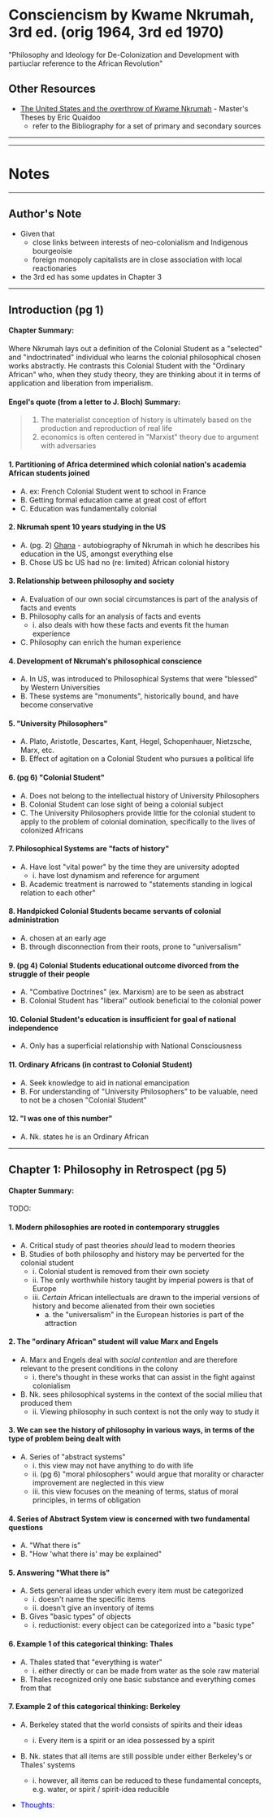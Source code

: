 # Consciencism by Kwame Nkrumah, 3rd ed. (orig 1964, 3rd ed 1970)
"Philosophy and Ideology for De-Colonization and Development with partiuclar reference to the African Revolution"

## Other Resources
* [The United States and the overthrow of Kwame Nkrumah](https://scholars.fhsu.edu/cgi/viewcontent.cgi?article=1177&context=theses) - Master's Theses by Eric Quaidoo
    * refer to the Bibliography for a set of primary and secondary sources

----------------------------------------------------------
----------------------------------------------------------

# Notes

----------------------------------------------------------

## Author's Note
* Given that
    * close links between interests of neo-colonialism and Indigenous bourgeoisie
    * foreign monopoly capitalists are in close association with local reactionaries
* the 3rd ed has some updates in Chapter 3


----------------------------------------------------------


## Introduction (pg 1)
#### Chapter Summary:
Where Nkrumah lays out a definition of the Colonial Student as a "selected" and "indoctrinated" individual who learns the colonial philosophical chosen works abstractly. He contrasts this Colonial Student with the "Ordinary African" who, when they study theory, they are thinking about it in terms of application and liberation from imperialism.



#### Engel's quote (from a letter to J. Bloch) Summary:
> 1. The materialist conception of history is ultimately based on the production and reproduction of real life
> 2. economics is often centered in "Marxist" theory due to argument with adversaries


#### 1. Partitioning of Africa determined which colonial nation's academia African students joined
* A. ex: French Colonial Student went to school in France
* B. Getting formal education came at great cost of effort
* C. Education was fundamentally colonial

#### 2. Nkrumah spent 10 years studying in the US
* A. (pg. 2) <u>Ghana</u> - autobiography of Nkrumah in which he describes his education in the US, amongst everything else
* B. Chose US bc US had no (re: limited) African colonial history 

#### 3. Relationship between philosophy and society
* A. Evaluation of our own social circumstances is part of the analysis of facts and events
* B. Philosophy calls for an analysis of facts and events
    * i. also deals with how these facts and events fit the human experience
* C. Philosophy can enrich the human experience

#### 4. Development of Nkrumah's philosophical conscience
* A. In US, was introduced to Philosophical Systems that were "blessed" by Western Universities
* B. These systems are "monuments", historically bound, and have become conservative

#### 5. "University Philosophers"
* A. Plato, Aristotle, Descartes, Kant, Hegel, Schopenhauer, Nietzsche, Marx, etc.
* B. Effect of agitation on a Colonial Student who pursues a political life

#### 6. (pg 6) "Colonial Student"
* A. Does not belong to the intellectual history of University Philosophers
* B. Colonial Student can lose sight of being a colonial subject
* C. The University Philosophers provide little for the colonial student to apply to the problem of colonial domination, specifically to the lives of colonized Africans

#### 7. Philosophical Systems are "facts of history"
* A. Have lost "vital power" by the time they are university adopted
    * i. have lost dynamism and reference for argument
* B. Academic treatment is narrowed to "statements standing in logical relation to each other"

#### 8. Handpicked Colonial Students became servants of colonial administration
* A. chosen at an early age
* B. through disconnection from their roots, prone to "universalism"

#### 9. (pg 4) Colonial Students educational outcome divorced from the struggle of their people
* A. "Combative Doctrines" (ex. Marxism) are to be seen as abstract
* B. Colonial Student has "liberal" outlook beneficial to the colonial power

#### 10. Colonial Student's education is insufficient for goal of national independence
* A. Only has a superficial relationship with National Consciousness


#### 11. Ordinary Africans (in contrast to Colonial Student)
* A. Seek knowledge to aid in national emancipation
* B. For understanding of "University Philosophers" to be valuable, need to not be a chosen "Colonial Student"


#### 12. "I was one of this number"
* A. Nk. states he is an Ordinary African





----------------------------------------------------------


## Chapter 1: Philosophy in Retrospect (pg 5)

#### Chapter Summary:
TODO: 


#### 1. Modern philosophies are rooted in contemporary struggles
* A. Critical study of past theories _should_ lead to modern theories
* B. Studies of both philosophy and history may be perverted for the colonial student
    * i. Colonial student is removed from their own society
    * ii. The only worthwhile history taught by imperial powers is that of Europe
    * iii. _Certain_ African intellectuals are drawn to the imperial versions of history and become alienated from their own societies
        * a. the "universalism" in the European histories is part of the attraction


#### 2. The "ordinary African" student will value Marx and Engels
* A. Marx and Engels deal with _social contention_ and are therefore relevant to the present conditions in the colony
    * i. there's thought in these works that can assist in the fight against colonialism
* B. Nk. sees philosophical systems in the context of the social milieu that produced them
    * ii. Viewing philosophy in such context is not the only way to study it


#### 3. We can see the history of philosophy in various ways, in terms of the type of problem being dealt with
* A. Series of "abstract systems"
    * i. this view may not have anything to do with life
    * ii. (pg 6) "moral philosophers" would argue that morality or character improvement are neglected in this view
    * iii. this view focuses on the meaning of terms, status of moral principles, in terms of obligation

#### 4. Series of Abstract System view is concerned with two fundamental questions
* A. "What there is"
* B. "How 'what there is' may be explained"

#### 5. Answering "What there is"
* A. Sets general ideas under which every item must be categorized
    * i. doesn't name the specific items
    * ii. doesn't give an inventory of items
* B. Gives "basic types" of objects
    * i. reductionist: every object can be categorized into a "basic type"

#### 6. Example 1 of this categorical thinking: Thales
* A. Thales stated that "everything is water"
    * i. either directly or can be made from water as the sole raw material
* B. Thales recognized only one basic substance and everything comes from that

#### 7. Example 2 of this categorical thinking: Berkeley
* A. Berkeley stated that the world consists of spirits and their ideas
    * i. Every item is a spirit or an idea possessed by a spirit
* B. Nk. states that all items are still possible under either Berkeley's or Thales' systems
    * i. however, all items can be reduced to these fundamental concepts, e.g. water, or spirit / spirit-idea reducible
















* <span style="color:blue">Thoughts: </span>
